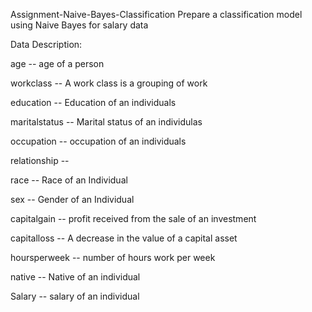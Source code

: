 Assignment-Naive-Bayes-Classification
Prepare a classification model using Naive Bayes for salary data

Data Description:

age -- age of a person

workclass -- A work class is a grouping of work

education -- Education of an individuals

maritalstatus -- Marital status of an individulas

occupation -- occupation of an individuals

relationship --

race -- Race of an Individual

sex -- Gender of an Individual

capitalgain -- profit received from the sale of an investment

capitalloss -- A decrease in the value of a capital asset

hoursperweek -- number of hours work per week

native -- Native of an individual

Salary -- salary of an individual
